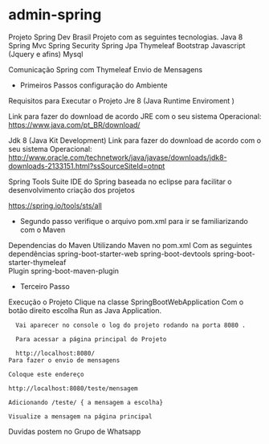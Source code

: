 # admin-spring
Projeto Spring Dev Brasil 
  Projeto com as seguintes tecnologias.
    Java 8
    Spring Mvc
    Spring Security
    Spring Jpa
    Thymeleaf
    Bootstrap
    Javascript (Jquery e afins)
    Mysql
    

 Comunicação Spring com Thymeleaf Envio de Mensagens 
 
 
* Primeiros Passos configuração do Ambiente

Requisitos para Executar o Projeto
Jre 8 (Java Runtime Enviroment )

Link para fazer do download de acordo JRE com o seu sistema Operacional:
 https://www.java.com/pt_BR/download/

Jdk 8 (Java Kit Development)
Link para fazer do download de acordo com o seu sistema Operacional:
 http://www.oracle.com/technetwork/java/javase/downloads/jdk8-downloads-2133151.html?ssSourceSiteId=otnpt

Spring Tools Suite
  IDE do Spring baseada no eclipse para facilitar o desenvolvimento criação dos projetos
  
  https://spring.io/tools/sts/all
  
 
 * Segundo passo verifique o arquivo pom.xml para ir se familiarizando com o Maven
 
 Dependencias do Maven
    Utilizando Maven no pom.xml
           Com as seguintes dependências
              spring-boot-starter-web
              spring-boot-devtools
              spring-boot-starter-thymeleaf           
     Plugin
              spring-boot-maven-plugin
              
              
  * Terceiro Passo
  
  Execução o Projeto
      Clique na classe SpringBootWebApplication
      Com o botão direito escolha Run as Java Application.

      Vai aparecer no console o log do projeto rodando na porta 8080 .

      Para acessar a página principal do Projeto

      http://localhost:8080/
    Para fazer o envio de mensagens

    Coloque este endereço

    http://localhost:8080/teste/mensagem

    Adicionando /teste/ { a mensagem a escolha}

    Visualize a mensagem na página principal
  
  
  Duvidas postem no Grupo de Whatsapp
  
  
  
